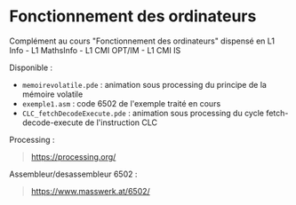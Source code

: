 # Fonctionnement des ordinateurs
Complément au cours "Fonctionnement des ordinateurs" dispensé en L1 Info - L1 MathsInfo - L1 CMI OPT/IM - L1 CMI IS

Disponible :
- `memoirevolatile.pde` : animation sous processing du principe de la mémoire volatile
- `exemple1.asm` : code 6502 de l'exemple traité en cours
- `CLC_fetchDecodeExecute.pde` : animation sous processing du cycle fetch-decode-execute de l'instruction CLC

Processing :
>  https://processing.org/

Assembleur/desassembleur 6502 :
> https://www.masswerk.at/6502/
